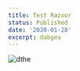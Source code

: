 ```yaml
---
title: Test Razoor
status: Published
date: '2020-01-28'
excerpt: dabgea
---
```

![dthe](/images/uploads/ss_gusset06.gif)

<div class="razorpay-embed-btn" data-url="https://rzp.io/l/IzfMI1N" data-text="Buy Now" data-color="#528FF0" data-size="small">

  <script>

\    (function(){

\    var d=document; var x=!d.getElementById('razorpay-embed-btn-js')

\    if(x){ var s=d.createElement('script'); s.defer=!0;s.id='razorpay-embed-btn-js';

\    s.src='https://cdn.razorpay.com/static/embed_btn/bundle.js';d.body.appendChild(s);} else{var rzp=window\['\_\_rzp\_\_'];

\    rzp && rzp.init && rzp.init()}})();

  </script>

</div>
